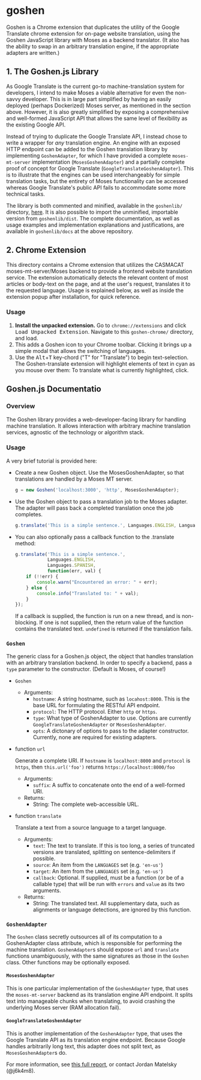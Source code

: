 # goshen

Goshen is a Chrome extension that duplicates the utility of the Google Translate chrome extension for on-page website translation, using the Goshen JavaScript library with Moses as a backend translator. (It also has the ability to swap in an arbitrary translation engine, if the appropriate adapters are written.)


## 1. The Goshen.js Library
As Google Translate is the current go-to machine-translation system for developers, I intend to make Moses a viable alternative for even the non-savvy developer. This is in large part simplified by having an easily deployed (perhaps Dockerized) Moses server, as mentioned in the section above. However, it is also greatly simplified by exposing a comprehensive and well-formed JavaScript API that allows the same level of flexibility as the existing Google API.

Instead of trying to duplicate the Google Translate API, I instead chose to write a wrapper for *any* translation engine. An engine with an exposed HTTP endpoint can be added to the Goshen translation library by implementing `GoshenAdapter`, for which I have provided a complete `moses-mt-server` implementation (`MosesGoshenAdapter`) and a partially complete proof of concept for Google Translate (`GoogleTranslateGoshenAdapter`). This is to illustrate that the engines can be used interchangeably for simple translation tasks, but the entirety of Moses functionality can be accessed whereas Google Translate's public API fails to accommodate some more technical tasks.

The library is both commented and minified, available in the `goshenlib/` directory, [here](https://github.com/j6k4m8/goshen-moses). It is also possible to import the unminified, importable version from `goshenlib/dist`. The complete documentation, as well as usage examples and implementation explanations and justifications, are available in `goshenlib/docs` at the above repository.

## 2. Chrome Extension
This directory contains a Chrome extension that utilizes the CASMACAT moses-mt-server/Moses backend to provide a frontend website translation service. The extension automatically detects the relevant content of most articles or body-text on the page, and at the user's request, translates it to the requested language. Usage is explained below, as well as inside the extension popup after installation, for quick reference.

### Usage
1. **Install the unpacked extension.** Go to `chrome://extensions` and click <kbd>Load Unpacked Extension</kbd>. Navigate to this `goshen-chrome/` directory, and load.
2. This adds a Goshen icon to your Chrome toolbar. Clicking it brings up a simple modal that allows the switching of languages.
3. Use the <kbd>Alt</kbd>+<kbd>T</kbd> key-chord ("T" for "Translate") to begin text-selection. The Goshen-translate extension will highlight elements of text in cyan as you mouse over them: To translate what is currently highlighted, click.

## Goshen.js Documentatio

### Overview
The Goshen library provides a web-developer-facing library for handling machine translation. It allows interaction with arbitrary machine translation services, agnostic of the technology or algorithm stack.

### Usage
A very brief tutorial is provided here:

- Create a new Goshen object. Use the MosesGoshenAdapter, so that translations are handled by a Moses MT server.
    ```JavaScript
    g = new Goshen('localhost:3000', 'http', MosesGoshenAdapter);
    ```
- Use the Goshen object to pass a translation job to the Moses adapter. The adapter will pass back a completed translation once the job completes.
    ```JavaScript
    g.translate('This is a simple sentence.', Languages.ENGLISH, Languages.SPANISH);
    ```
- You can also optionally pass a callback function to the .translate method:
    ```JavaScript
    g.translate('This is a simple sentence.',
                Languages.ENGLISH,
                Languages.SPANISH,
                function(err, val) {
        if (!!err) {
            console.warn("Encountered an error: " + err);
        } else {
            console.info("Translated to: " + val);
        }
    });
    ```
    If a callback is supplied, the function is run on a new thread, and is non-blocking. If one is not supplied, then the return value of the function contains the translated text. `undefined` is returned if the translation fails.


### `Goshen`
The generic class for a Goshen.js object, the object that handles translation with an arbitrary translation backend. In order to specify a backend, pass a `type` parameter to the constructor. (Default is Moses, of course!)

- `Goshen`
    - Arguments:
        - `hostname`: A string hostname, such as `locahost:8000`. This is the base URL for formulating the RESTful API endpoint.
        - `protocol`: The HTTP protocol. Either `http` or `https`.
        - `type`: What type of GoshenAdapter to use. Options are currently `GoogleTranslateGoshenAdapter` or `MosesGoshenAdapter`.
        - `opts`: A dictonary of options to pass to the adapter constructor. Currently, none are required for existing adapters.

- function `url`

    Generate a complete URI. If `hostname` is `localhost:8000` and `protocol` is `https`, then `this.url('foo')` returns `https://localhost:8000/foo`
    - Arguments:
        - `suffix`: A suffix to concatenate onto the end of a well-formed URI.
    - Returns:
        - String: The complete web-accessible URL.

- function `translate`

    Translate a text from a source language to a target language.
    - Arguments:
        - `text`: The text to translate. If this is too long, a series of truncated versions are translated, splitting on sentence-delimiters if possible.
        - `source`: An item from the `LANGUAGES` set (e.g. `'en-us'`)
        - `target`: An item from the `LANGUAGES` set (e.g. `'en-us'`)
        - `callback`: Optional. If supplied, must be a function (or be of a callable type) that will be run with `errors` and `value` as its two arguments.
    - Returns:
        - String: The translated text. All supplementary data, such as alignments or language detections, are ignored by this function.


### `GoshenAdapter`
The `Goshen` class secretly outsources all of its computation to a GoshenAdapter class attribute, which is responsible for performing the machine translation. `GoshenAdapter`s should expose `url` and `translate` functions unambiguously, with the same signatures as those in the `Goshen` class. Other functions may be optionally exposed.

#### `MosesGoshenAdapter`
This is one particular implementation of the `GoshenAdapter` type, that uses the `moses-mt-server` backend as its translation engine API endpoint. It splits text into manageable chunks when translating, to avoid crashing the underlying Moses server (RAM allocation fail).

#### `GoogleTranslateGoshenAdapter`
This is another implementation of the `GoshenAdapter` type, that uses the Google Translate API as its translation engine endpoint. Because Google handles arbitrarily long text, this adapter does not split text, as `MosesGoshenAdapter`s do.


For more information, see [this full report](https://github.com/j6k4m8/goshen-moses/blob/master/report/report.md), or contact Jordan Matelsky (@j6k4m8).
